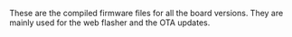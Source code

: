 These are the compiled firmware files for all the board versions. They are mainly used for the web flasher and the OTA updates.
